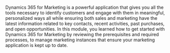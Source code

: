 Dynamics 365 for Marketing is a powerful application that gives you all the tools necessary to identify customers and engage with them in meaningful, personalized ways all while ensuring both sales and marketing have the latest information related to key contacts, recent activities, past purchases, and open opportunities. In this module, you learned how to get started with Dynamics 365 for Marketing by reviewing the prerequisites and required processes, to manage marketing instances that ensure your marketing application is kept up to date.
